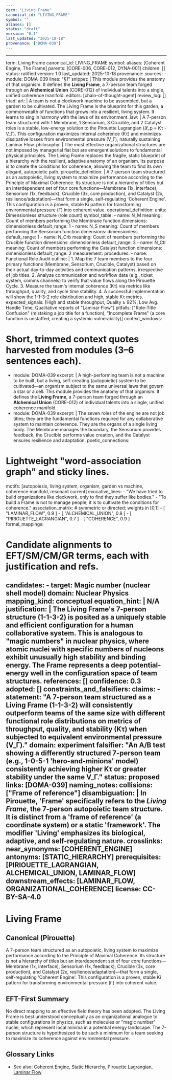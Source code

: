 ```yaml
---
term: "Living Frame"
canonical_id: "LIVING_FRAME"
symbol: ""
aliases: []
status: "draft"
version: "0.1"
last_updated: "2025-10-18"
provenance: ["DOMA-039"]
---
```


---
term: Living Frame
canonical_id: LIVING_FRAME
symbol: 
aliases: [Coherent Engine, The Frame]
parents: [CORE-006, CORE-012, DYNA-001]
children: []
status: ratified
version: 1.0
last_updated: 2025-10-18
provenance:
  sources:
    - module: DOMA-039
      lines: "§1"
      snippet: |
        This module provides the anatomy of that organism. It defines the **Living Frame**, a 7-person team forged through an **Alchemical Union** (CORE-012) of individual talents into a single, unified coherence manifold.
  editors: [chain-of-thought-agent]
  review_log: []
triad:
  art: |
    A team is not a clockwork machine to be assembled, but a garden to be cultivated. The Living Frame is the blueprint for this garden, a commonwealth of functions that grows into a resilient, living system. It learns to sing in harmony with the laws of its environment.
  law: |
    A 7-person team structured with 1 Membrane, 1 Sensorium, 3 Crucible, and 2 Catalyst roles is a stable, low-energy solution to the Pirouette Lagrangian (𝓛_p = Kτ - V_Γ). This configuration maximizes internal coherence (Kτ) and minimizes dissipative losses from environmental pressure (V_Γ), naturally sustaining Laminar Flow.
  philosophy: |
    The most effective organizational structures are not imposed by managerial fiat but are emergent solutions to fundamental physical principles. The Living Frame replaces the fragile, static blueprint of a hierarchy with the resilient, adaptive anatomy of an organism. Its purpose is to create the conditions for coherence, allowing the team to find its own elegant, autopoietic path.
pirouette_definition: |
  A 7-person team structured as an autopoietic, living system to maximize performance according to the Principle of Maximal Coherence. Its structure is not a hierarchy of titles but an interdependent set of four core functions—Membrane (1x, interface), Sensorium (1x, feedback), Crucible (3x, core production), and Catalyst (2x, resilience/adaptation)—that form a single, self-regulating 'Coherent Engine'. This configuration is a proven, stable Ki pattern for transforming environmental pressure (Γ) into coherent value.
operational_definition:
  units: Dimensionless structure (role count)
  symbol_table:
    - name: N_M
      meaning: Count of members performing the Membrane function
      dimensions: dimensionless
      default_range: 1
    - name: N_S
      meaning: Count of members performing the Sensorium function
      dimensions: dimensionless
      default_range: 1
    - name: N_Crb
      meaning: Count of members performing the Crucible function
      dimensions: dimensionless
      default_range: 3
    - name: N_Ctl
      meaning: Count of members performing the Catalyst function
      dimensions: dimensionless
      default_range: 2
  measurement:
    procedures:
      - name: Functional Role Audit
        outline: |
          1. Map the 7 team members to the four primary functions (Membrane, Sensorium, Crucible, Catalyst) based on their actual day-to-day activities and communication patterns, irrespective of job titles.
          2. Analyze communication and workflow data (e.g., ticket system, comms channels) to verify that value flows along the Pirouette Cycle.
          3. Measure the team's internal coherence (Kτ) via metrics like throughput, quality, and cycle time stability.
          4. A successful implementation will show the 1-1-3-2 role distribution and high, stable Kτ metrics.
        expected_signals: [High and stable throughput, Quality ≥ 92%, Low Avg. Handle Time, Qualitative reports of "Laminar Flow"]
        pitfalls: ["Role-Title Confusion" (mistaking a job title for a function), "Incomplete Frame" (a core function is unstaffed, creating a systemic vulnerability)]
context_windows:
  # Short, trimmed context quotes harvested from modules (3–6 sentences each).
  - module: DOMA-039
    excerpt: |
      A high-performing team is not a machine to be built, but a living, self-creating (autopoietic) system to be cultivated—an organism subject to the same universal laws that govern a star or a cell. This module provides the anatomy of that organism. It defines the **Living Frame**, a 7-person team forged through an **Alchemical Union** (CORE-012) of individual talents into a single, unified coherence manifold.
  - module: DOMA-039
    excerpt: |
      The seven roles of the engine are not job titles; they are the fundamental functions required for any collaborative system to maintain coherence. They are the organs of a single living body. The Membrane manages the boundary, the Sensorium provides feedback, the Crucible performs value creation, and the Catalyst ensures resilience and adaptation.
poetic_connections:
  # Lightweight "word-association graph" and sticky lines.
  motifs: [autopoiesis, living system, organism, garden vs machine, coherence manifold, resonant current]
  evocative_lines:
    - "We have tried to build organizations like clockwork, only to find they suffer like bodies."
    - "To build a Frame is not to manage people; it is to cultivate the conditions for coherence."
  association_matrix:
    # symmetric or directed; weights in [0,1]
    - [ "LAMINAR_FLOW", 0.9 ]
    - [ "ALCHEMICAL_UNION", 0.8 ]
    - [ "PIRIOUETTE_LAGRANGIAN", 0.7 ]
    - [ "COHERENCE", 0.9 ]
formal_mappings:
  # Candidate alignments to EFT/SM/CM/GR terms, each with justification and refs.
  candidates:
    - target: Magic number (nuclear shell model)
      domain: Nuclear Physics
      mapping_kind: conceptual
      equation_hint: |
        N/A
      justification: |
        The Living Frame's 7-person structure (1-1-3-2) is posited as a uniquely stable and efficient configuration for a human collaborative system. This is analogous to "magic numbers" in nuclear physics, where atomic nuclei with specific numbers of nucleons exhibit unusually high stability and binding energy. The Frame represents a deep potential-energy well in the configuration space of team structures.
      references:
        []
      confidence: 0.3
  adopted:
    []
constraints_and_falsifiers:
  claims:
    - statement: "A 7-person team structured as a Living Frame (1-1-3-2) will consistently outperform teams of the same size with different functional role distributions on metrics of throughput, quality, and stability (Kτ) when subjected to equivalent environmental pressure (V_Γ)."
      domain: experiment
      falsifier: "An A/B test showing a differently structured 7-person team (e.g., 1-0-5-1 'hero-and-minions' model) consistently achieving higher Kτ or greater stability under the same V_Γ."
      status: proposed
      links: [DOMA-039]
naming_notes:
  collisions: ["Frame of reference"]
  disambiguation: |
    In Pirouette, 'Frame' specifically refers to the *Living Frame*, the 7-person autopoietic team structure. It is distinct from a 'frame of reference' (a coordinate system) or a static 'framework'. The modifier 'Living' emphasizes its biological, adaptive, and self-regulating nature.
crosslinks:
  near_synonyms: [COHERENT_ENGINE]
  antonyms: [STATIC_HIERARCHY]
  prerequisites: [PIRIOUETTE_LAGRANGIAN, ALCHEMICAL_UNION, LAMINAR_FLOW]
  downstream_effects: [LAMINAR_FLOW, ORGANIZATIONAL_COHERENCE]
license: CC-BY-SA-4.0
---

# Living Frame

## Canonical (Pirouette)
A 7-person team structured as an autopoietic, living system to maximize performance according to the Principle of Maximal Coherence. Its structure is not a hierarchy of titles but an interdependent set of four core functions—Membrane (1x, interface), Sensorium (1x, feedback), Crucible (3x, core production), and Catalyst (2x, resilience/adaptation)—that form a single, self-regulating 'Coherent Engine'. This configuration is a proven, stable Ki pattern for transforming environmental pressure (Γ) into coherent value.

## EFT-First Summary
No direct mapping to an effective field theory has been adopted. The Living Frame is best understood conceptually as an organizational analogue to stable configurations in physics, such as molecules or "magic number" nuclei, which represent local minima in a potential energy landscape. The 7-person structure is hypothesized to be such a minimum for a team seeking to maximize its coherence against environmental pressure.

## Glossary Links
- See also: [Coherent Engine](), [Static Hierarchy](), [Pirouette Lagrangian](PIRIOUETTE_LAGRANGIAN), [Laminar Flow](LAMINAR_FLOW)